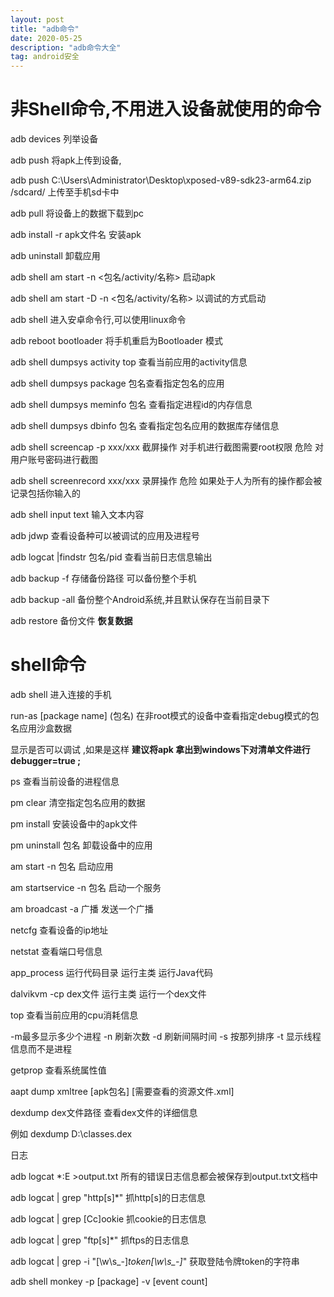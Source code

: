 ```yaml
---
layout: post
title: "adb命令"
date: 2020-05-25 
description: "adb命令大全"
tag: android安全
---
```


# 非Shell命令,不用进入设备就使用的命令

adb devices 列举设备

adb push 将apk上传到设备,

adb push C:\Users\Administrator\Desktop\xposed-v89-sdk23-arm64.zip /sdcard/ 上传至手机sd卡中

adb pull 将设备上的数据下载到pc

adb install -r apk文件名 安装apk

adb uninstall  卸载应用

adb shell am start -n <包名/activity/名称> 启动apk

adb shell am start -D -n <包名/activity/名称> 以调试的方式启动

adb shell 进入安卓命令行,可以使用linux命令

adb reboot bootloader  将手机重启为Bootloader 模式

adb shell dumpsys activity top 查看当前应用的activity信息

adb shell dumpsys package   包名查看指定包名的应用

adb shell dumpsys meminfo 包名 查看指定进程id的内存信息

adb shell dumpsys dbinfo 包名 查看指定包名应用的数据库存储信息

adb shell screencap -p  xxx/xxx   截屏操作  对手机进行截图需要root权限 危险 对用户账号密码进行截图



adb shell screenrecord  xxx/xxx 录屏操作  危险 如果处于人为所有的操作都会被记录包括你输入的

adb shell input text 输入文本内容

adb jdwp 查看设备种可以被调试的应用及进程号

adb logcat |findstr 包名/pid 查看当前日志信息输出

adb backup  -f 存储备份路径   可以备份整个手机   

adb backup -all 备份整个Android系统,并且默认保存在当前目录下

adb restore  备份文件     **恢复数据**



# shell命令

adb shell 进入连接的手机

run-as [package name] (包名)  在非root模式的设备中查看指定debug模式的包名应用沙盒数据



显示是否可以调试 ,如果是这样 **建议将apk 拿出到windows下对清单文件进行debugger=true ;** 

ps  查看当前设备的进程信息

pm clear 清空指定包名应用的数据

pm install 安装设备中的apk文件

pm uninstall 包名   卸载设备中的应用

am start -n 包名 启动应用

am startservice -n 包名  启动一个服务

am broadcast -a 广播 发送一个广播

netcfg 查看设备的ip地址

netstat 查看端口号信息



app_process  运行代码目录 运行主类      运行Java代码

dalvikvm -cp dex文件 运行主类 运行一个dex文件

top 查看当前应用的cpu消耗信息 

-m最多显示多少个进程 -n 刷新次数 -d 刷新间隔时间 -s 按那列排序 -t 显示线程信息而不是进程

getprop 查看系统属性值 

aapt dump xmltree [apk包名]    [需要查看的资源文件.xml]

dexdump dex文件路径 查看dex文件的详细信息

例如 dexdump D:\classes.dex 

日志

adb logcat *:E  >output.txt 所有的错误日志信息都会被保存到output.txt文档中

adb logcat | grep "http[s]*"  抓http[s]的日志信息

adb logcat | grep [Cc]ookie  抓cookie的日志信息

adb logcat | grep "ftp[s]*"  抓ftps的日志信息

adb logcat | grep -i "[\w\s_-]*token[\w\s_-]*" 获取登陆令牌token的字符串

adb shell monkey -p [package] -v [event count]

